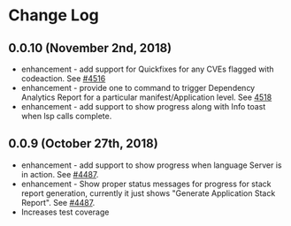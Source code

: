 # Change Log

## 0.0.10 (November 2nd, 2018)
* enhancement - add support for Quickfixes for any CVEs flagged with codeaction. See [#4516](https://github.com/openshiftio/openshift.io/issues/4516)
* enhancement - provide one to command to trigger Dependency Analytics Report for a particular manifest/Application level. See [4518](https://github.com/openshiftio/openshift.io/issues/4518)
* enhancement - add support to show progress along with Info toast when lsp calls complete.

## 0.0.9 (October 27th, 2018)
* enhancement - add support to show progress when language Server is in action. See [#4487](https://github.com/openshiftio/openshift.io/issues/4487).
* enhancement - Show proper status messages for progress for stack report generation, currently it just shows "Generate Application Stack Report". See [#4487](https://github.com/openshiftio/openshift.io/issues/4487).
* Increases test coverage
